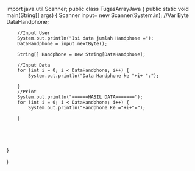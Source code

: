 import java.util.Scanner;
public class TugasArrayJava {
    public static void main(String[] args) {
        Scanner input= new Scanner(System.in);
        //Var
        Byte DataHandphone;

        //Input User
        System.out.println("Isi data jumlah Handphone =");
        DataHandphone = input.nextByte();

        String[] Handphone = new String[DataHandphone];

        //Input Data
        for (int i = 0; i < DataHandphone; i++) {
            System.out.println("Data Handphone ke "+i+ ":");

        }
        //Print
        System.out.println("======HASIL DATA=======");
        for (int i = 0; i < DataHandphone; i++) {
            System.out.println("Handphone Ke ="+i+"=");

        }





    }
}
   
